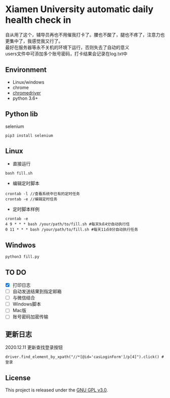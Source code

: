 # Xiamen University automatic daily health check in 
自从用了这个，辅导员再也不用催我打卡了。腰也不酸了，腿也不疼了，注意力也更集中了，我感觉我又行了。<br>
最好在服务器等永不关机的环境下运行，否则失去了自动的意义<br>
users文件中可添加多个账号密码，打卡结果会记录在log.txt中<br>

## Environment
* Linux/windows <br>
* chrome <br>
* [chromedriver](http://npm.taobao.org/mirrors/chromedriver/) <br>
* python 3.6+ <br>

## Python lib
selenium <br>
```
pip3 install selenium
```
## Linux
* 直接运行
```
bash fill.sh 
```

* 编辑定时脚本
```
crontab -l //查看系统中已有的定时任务
crontab -e //编辑定时任务
```

* 定时脚本样例
```
crontab -e
4 9 * * * bash /your/path/to/fill.sh #每天9点4分自动执行任
0 11 * * * bash /your/path/to/fill.sh #每天11点0分自动执行任务
```

## Windwos
```
python3 fill.py
```
## TO DO
- [x] 打印日志 <br>
- [ ] 自动发送结果到指定邮箱 <br>
- [ ] 与微信结合<br>
- [ ] Windows脚本<br>
- [ ] Mac版<br>
- [ ] 账号密码加密传输<br>

## 更新日志
2020.12.11 更新查找登录按钮
```
driver.find_element_by_xpath("//*[@id='casLoginForm']/p[4]").click() #登录
```
## License

This project is released under the [GNU GPL v3.0](LICENSE).
